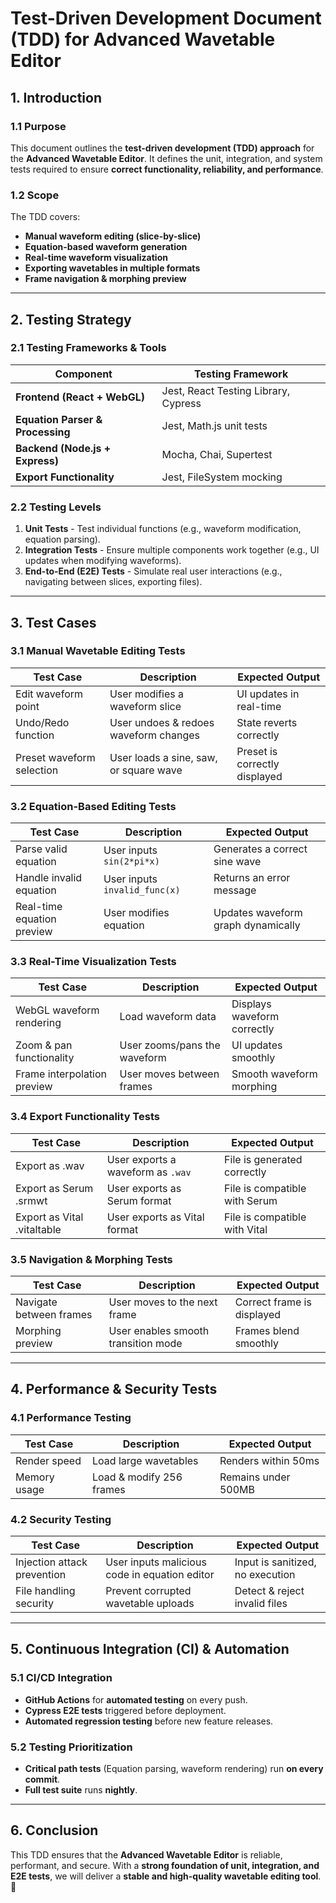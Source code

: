 # **Test-Driven Development Document (TDD) for Advanced Wavetable Editor**

## **1. Introduction**
### **1.1 Purpose**
This document outlines the **test-driven development (TDD) approach** for the **Advanced Wavetable Editor**. It defines the unit, integration, and system tests required to ensure **correct functionality, reliability, and performance**.

### **1.2 Scope**
The TDD covers:
- **Manual waveform editing (slice-by-slice)**
- **Equation-based waveform generation**
- **Real-time waveform visualization**
- **Exporting wavetables in multiple formats**
- **Frame navigation & morphing preview**

---
## **2. Testing Strategy**

### **2.1 Testing Frameworks & Tools**
| **Component** | **Testing Framework** |
|--------------|--------------------|
| **Frontend (React + WebGL)** | Jest, React Testing Library, Cypress |
| **Equation Parser & Processing** | Jest, Math.js unit tests |
| **Backend (Node.js + Express)** | Mocha, Chai, Supertest |
| **Export Functionality** | Jest, FileSystem mocking |

### **2.2 Testing Levels**
1. **Unit Tests** - Test individual functions (e.g., waveform modification, equation parsing).
2. **Integration Tests** - Ensure multiple components work together (e.g., UI updates when modifying waveforms).
3. **End-to-End (E2E) Tests** - Simulate real user interactions (e.g., navigating between slices, exporting files).

---
## **3. Test Cases**

### **3.1 Manual Wavetable Editing Tests**
| **Test Case** | **Description** | **Expected Output** |
|--------------|----------------|--------------------|
| Edit waveform point | User modifies a waveform slice | UI updates in real-time |
| Undo/Redo function | User undoes & redoes waveform changes | State reverts correctly |
| Preset waveform selection | User loads a sine, saw, or square wave | Preset is correctly displayed |

### **3.2 Equation-Based Editing Tests**
| **Test Case** | **Description** | **Expected Output** |
|--------------|----------------|--------------------|
| Parse valid equation | User inputs `sin(2*pi*x)` | Generates a correct sine wave |
| Handle invalid equation | User inputs `invalid_func(x)` | Returns an error message |
| Real-time equation preview | User modifies equation | Updates waveform graph dynamically |

### **3.3 Real-Time Visualization Tests**
| **Test Case** | **Description** | **Expected Output** |
|--------------|----------------|--------------------|
| WebGL waveform rendering | Load waveform data | Displays waveform correctly |
| Zoom & pan functionality | User zooms/pans the waveform | UI updates smoothly |
| Frame interpolation preview | User moves between frames | Smooth waveform morphing |

### **3.4 Export Functionality Tests**
| **Test Case** | **Description** | **Expected Output** |
|--------------|----------------|--------------------|
| Export as .wav | User exports a waveform as `.wav` | File is generated correctly |
| Export as Serum .srmwt | User exports as Serum format | File is compatible with Serum |
| Export as Vital .vitaltable | User exports as Vital format | File is compatible with Vital |

### **3.5 Navigation & Morphing Tests**
| **Test Case** | **Description** | **Expected Output** |
|--------------|----------------|--------------------|
| Navigate between frames | User moves to the next frame | Correct frame is displayed |
| Morphing preview | User enables smooth transition mode | Frames blend smoothly |

---
## **4. Performance & Security Tests**

### **4.1 Performance Testing**
| **Test Case** | **Description** | **Expected Output** |
|--------------|----------------|--------------------|
| Render speed | Load large wavetables | Renders within 50ms |
| Memory usage | Load & modify 256 frames | Remains under 500MB |

### **4.2 Security Testing**
| **Test Case** | **Description** | **Expected Output** |
|--------------|----------------|--------------------|
| Injection attack prevention | User inputs malicious code in equation editor | Input is sanitized, no execution |
| File handling security | Prevent corrupted wavetable uploads | Detect & reject invalid files |

---
## **5. Continuous Integration (CI) & Automation**

### **5.1 CI/CD Integration**
- **GitHub Actions** for **automated testing** on every push.
- **Cypress E2E tests** triggered before deployment.
- **Automated regression testing** before new feature releases.

### **5.2 Testing Prioritization**
- **Critical path tests** (Equation parsing, waveform rendering) run **on every commit**.
- **Full test suite** runs **nightly**.

---
## **6. Conclusion**
This TDD ensures that the **Advanced Wavetable Editor** is reliable, performant, and secure. With a **strong foundation of unit, integration, and E2E tests**, we will deliver a **stable and high-quality wavetable editing tool**. 🚀

